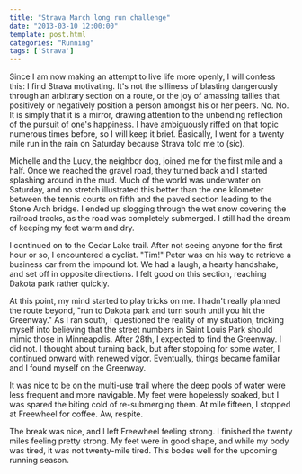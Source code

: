 ```yaml
---
title: "Strava March long run challenge"
date: "2013-03-10 12:00:00"
template: post.html
categories: "Running"
tags: ['Strava']
---
```


Since I am now making an attempt to live life more openly, I will confess this: I find Strava motivating. It's not the silliness of blasting dangerously through an arbitrary section on a route, or the joy of amassing tallies that positively or negatively position a person amongst his or her peers. No. No. It is simply that it is a mirror, drawing attention to the unbending reflection of the pursuit of one's happiness. I have ambiguously riffed on that topic numerous times before, so I will keep it brief. Basically, I went for a twenty mile run in the rain on Saturday because Strava told me to (sic).

Michelle and the Lucy, the neighbor dog, joined me for the first mile and a half. Once we reached the gravel road, they turned back and I started splashing around in the mud. Much of the world was underwater on Saturday, and no stretch illustrated this better than the one kilometer between the tennis courts on fifth and the paved section leading to the Stone Arch bridge. I ended up slogging through the wet snow covering the railroad tracks, as the road was completely submerged. I still had the dream of keeping my feet warm and dry.

I continued on to the Cedar Lake trail. After not seeing anyone for the first hour or so, I encountered a cyclist. "Tim!" Peter was on his way to retrieve a business car from the impound lot. We had a laugh, a hearty handshake, and set off in opposite directions. I felt good on this section, reaching Dakota park rather quickly. 

At this point, my mind started to play tricks on me. I hadn't really planned the route beyond, "run to Dakota park and turn south until you hit the Greenway." As I ran south, I questioned the reality of my situation, tricking myself into believing that the street numbers in Saint Louis Park should mimic those in Minneapolis. After 28th, I expected to find the Greenway. I did not. I thought about turning back, but after stopping for some water, I continued onward with renewed vigor. Eventually, things became familiar and I found myself on the Greenway.

It was nice to be on the multi-use trail where the deep pools of water were less frequent and more navigable. My feet were hopelessly soaked, but I was spared the biting cold of re-submerging them. At mile fifteen, I stopped at Freewheel for coffee. Aw, respite. 

The break was nice, and I left Freewheel feeling strong. I finished the twenty miles feeling pretty strong. My feet were in good shape, and while my body was tired, it was not twenty-mile tired. This bodes well for the upcoming running season.